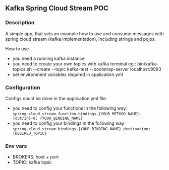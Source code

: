 ## Kafka Spring Cloud Stream POC

### Description
A simple app, that sets an example how to use and consume messages with spring cloud stream (kafka implementation), including strings and pojos.

How to use
- you need a running kafka instance
- you need to create your own topics with kafka terminal
eg.: bin/kafka-topics.sh --create --topic kafka-test --bootstrap-server localhost:9093
- set environment variables required in application.yml

### Configuration

Configs could be done in the application.yml file.
- you need to config your functions in the following way: 
    `spring.cloud.stream.function.bindings.{YOUR_METHOD_NAME}-{out/in}-0: {YOUR_BINDING_NAME}`
- you need to config your bindings in the following way: 
    `spring.cloud.stream.bindings.{YOUR_BINDING_NAME}.destination: {DESIRED_TOPIC}`

### Env vars

- BROKERS: host + port
- TOPIC: kafka topic
